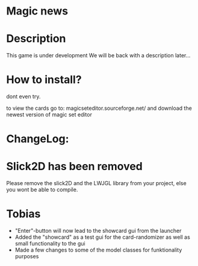 Magic news
=====

Description
===========
This game is under development
We will be back with a description later...

How to install?
===============
dont even try.

to view the cards go to: magicseteditor.sourceforge.net/
and download the newest version of magic set editor


ChangeLog:
========================


Slick2D has been removed
========================
Please remove the slick2D and the LWJGL library from your project,
else you wont be able to compile.

Tobias 
========================
- "Enter"-button will now lead to the showcard gui from the launcher
- Added the "showcard" as a test gui for the card-randomizer as well as small
functionality to the gui
- Made a few changes to some of the model classes for funktionality purposes